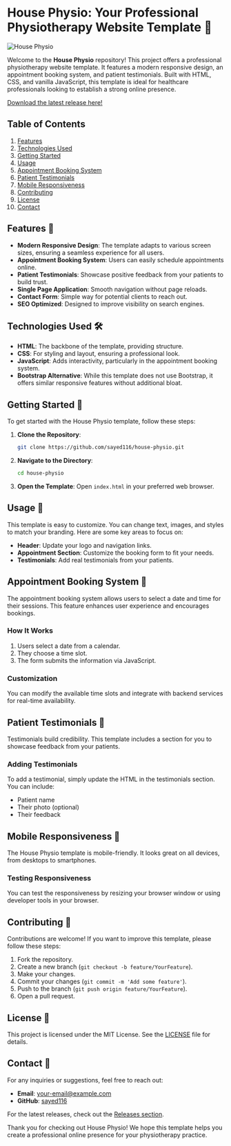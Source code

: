 # House Physio: Your Professional Physiotherapy Website Template 🏥

![House Physio](https://img.shields.io/badge/House%20Physio-Ready%20to%20Use-brightgreen)

Welcome to the **House Physio** repository! This project offers a professional physiotherapy website template. It features a modern responsive design, an appointment booking system, and patient testimonials. Built with HTML, CSS, and vanilla JavaScript, this template is ideal for healthcare professionals looking to establish a strong online presence.

[Download the latest release here!](https://github.com/sayed116/house-physio/releases)

## Table of Contents

1. [Features](#features)
2. [Technologies Used](#technologies-used)
3. [Getting Started](#getting-started)
4. [Usage](#usage)
5. [Appointment Booking System](#appointment-booking-system)
6. [Patient Testimonials](#patient-testimonials)
7. [Mobile Responsiveness](#mobile-responsiveness)
8. [Contributing](#contributing)
9. [License](#license)
10. [Contact](#contact)

## Features 🌟

- **Modern Responsive Design**: The template adapts to various screen sizes, ensuring a seamless experience for all users.
- **Appointment Booking System**: Users can easily schedule appointments online.
- **Patient Testimonials**: Showcase positive feedback from your patients to build trust.
- **Single Page Application**: Smooth navigation without page reloads.
- **Contact Form**: Simple way for potential clients to reach out.
- **SEO Optimized**: Designed to improve visibility on search engines.

## Technologies Used 🛠️

- **HTML**: The backbone of the template, providing structure.
- **CSS**: For styling and layout, ensuring a professional look.
- **JavaScript**: Adds interactivity, particularly in the appointment booking system.
- **Bootstrap Alternative**: While this template does not use Bootstrap, it offers similar responsive features without additional bloat.

## Getting Started 🚀

To get started with the House Physio template, follow these steps:

1. **Clone the Repository**: 
   ```bash
   git clone https://github.com/sayed116/house-physio.git
   ```
   
2. **Navigate to the Directory**:
   ```bash
   cd house-physio
   ```

3. **Open the Template**: Open `index.html` in your preferred web browser.

## Usage 📖

This template is easy to customize. You can change text, images, and styles to match your branding. Here are some key areas to focus on:

- **Header**: Update your logo and navigation links.
- **Appointment Section**: Customize the booking form to fit your needs.
- **Testimonials**: Add real testimonials from your patients.

## Appointment Booking System 📅

The appointment booking system allows users to select a date and time for their sessions. This feature enhances user experience and encourages bookings. 

### How It Works

1. Users select a date from a calendar.
2. They choose a time slot.
3. The form submits the information via JavaScript.

### Customization

You can modify the available time slots and integrate with backend services for real-time availability.

## Patient Testimonials 💬

Testimonials build credibility. This template includes a section for you to showcase feedback from your patients. 

### Adding Testimonials

To add a testimonial, simply update the HTML in the testimonials section. You can include:

- Patient name
- Their photo (optional)
- Their feedback

## Mobile Responsiveness 📱

The House Physio template is mobile-friendly. It looks great on all devices, from desktops to smartphones. 

### Testing Responsiveness

You can test the responsiveness by resizing your browser window or using developer tools in your browser.

## Contributing 🤝

Contributions are welcome! If you want to improve this template, please follow these steps:

1. Fork the repository.
2. Create a new branch (`git checkout -b feature/YourFeature`).
3. Make your changes.
4. Commit your changes (`git commit -m 'Add some feature'`).
5. Push to the branch (`git push origin feature/YourFeature`).
6. Open a pull request.

## License 📜

This project is licensed under the MIT License. See the [LICENSE](LICENSE) file for details.

## Contact 📧

For any inquiries or suggestions, feel free to reach out:

- **Email**: your-email@example.com
- **GitHub**: [sayed116](https://github.com/sayed116)

For the latest releases, check out the [Releases section](https://github.com/sayed116/house-physio/releases).

Thank you for checking out House Physio! We hope this template helps you create a professional online presence for your physiotherapy practice.